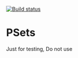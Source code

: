 [![Build status](https://ci.appveyor.com/api/projects/status/bg4xece75xits9yq/branch/master?svg=true)](https://ci.appveyor.com/project/klacol/psets/branch/master)


# PSets

Just for testing, Do not use
